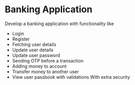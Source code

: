 # Banking Application
Develop a banking application with functionality like 
* Login
* Register
* Fetching user details
* Update user details
* Update user password 
* Sending OTP before a transaction
* Adding money to account
* Transfer money to another user
* View user passbook with validations
With extra security
